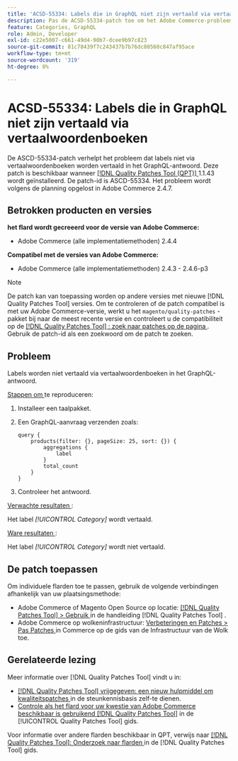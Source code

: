 ```yaml
---
title: 'ACSD-55334: Labels die in GraphQL niet zijn vertaald via vertaalwoordenboeken'
description: Pas de ACSD-55334-patch toe om het Adobe Commerce-probleem op te lossen, waarbij labels in het GraphQL-antwoord niet via vertaalwoordenboeken worden vertaald.
feature: Categories, GraphQL
role: Admin, Developer
exl-id: c22e5007-c661-49d4-90b7-dcee9b97c823
source-git-commit: 81c78439f7c243437b7b76dc80560c847af95ace
workflow-type: tm+mt
source-wordcount: '319'
ht-degree: 0%

---
```


# ACSD-55334: Labels die in GraphQL niet zijn vertaald via vertaalwoordenboeken

De ASCD-55334-patch verhelpt het probleem dat labels niet via vertaalwoordenboeken worden vertaald in het GraphQL-antwoord. Deze patch is beschikbaar wanneer [[!DNL Quality Patches Tool (QPT)] ](https://experienceleague.adobe.com/nl/docs/commerce-knowledge-base/kb/announcements/commerce-announcements/magento-quality-patches-released-new-tool-to-self-serve-quality-patches) 1.1.43 wordt geïnstalleerd. De patch-id is ASCD-55334. Het probleem wordt volgens de planning opgelost in Adobe Commerce 2.4.7.

## Betrokken producten en versies

**het flard wordt gecreeerd voor de versie van Adobe Commerce:**

* Adobe Commerce (alle implementatiemethoden) 2.4.4

**Compatibel met de versies van Adobe Commerce:**

* Adobe Commerce (alle implementatiemethoden) 2.4.3 - 2.4.6-p3

>[!NOTE]
>
>De patch kan van toepassing worden op andere versies met nieuwe [!DNL Quality Patches Tool] versies. Om te controleren of de patch compatibel is met uw Adobe Commerce-versie, werkt u het `magento/quality-patches` -pakket bij naar de meest recente versie en controleert u de compatibiliteit op de [[!DNL Quality Patches Tool] : zoek naar patches op de pagina ](https://experienceleague.adobe.com/tools/commerce-quality-patches/index.html?lang=nl-NL) . Gebruik de patch-id als een zoekwoord om de patch te zoeken.

## Probleem

Labels worden niet vertaald via vertaalwoordenboeken in het GraphQL-antwoord.

<u> Stappen om </u> te reproduceren:

1. Installeer een taalpakket.
1. Een GraphQL-aanvraag verzenden zoals:

   ```GrapQL
   query {
       products(filter: {}, pageSize: 25, sort: {}) {
           aggregations {
               label
           }
           total_count
       }
   }
   ```

1. Controleer het antwoord.

<u> Verwachte resultaten </u>:

Het label *[!UICONTROL Category]* wordt vertaald.

<u> Ware resultaten </u>:

Het label *[!UICONTROL Category]* wordt niet vertaald.

## De patch toepassen

Om individuele flarden toe te passen, gebruik de volgende verbindingen afhankelijk van uw plaatsingsmethode:

* Adobe Commerce of Magento Open Source op locatie: [[!DNL Quality Patches Tool]  > Gebruik ](/help/tools/quality-patches-tool/usage.md) in de handleiding [!DNL Quality Patches Tool] .
* Adobe Commerce op wolkeninfrastructuur: [ Verbeteringen en Patches > Pas Patches ](https://experienceleague.adobe.com/docs/commerce-cloud-service/user-guide/develop/upgrade/apply-patches.html?lang=nl-NL) in Commerce op de gids van de Infrastructuur van de Wolk toe.

## Gerelateerde lezing

Meer informatie over [!DNL Quality Patches Tool] vindt u in:

* [[!DNL Quality Patches Tool]  vrijgegeven: een nieuw hulpmiddel om kwaliteitspatches ](https://experienceleague.adobe.com/nl/docs/commerce-knowledge-base/kb/announcements/commerce-announcements/magento-quality-patches-released-new-tool-to-self-serve-quality-patches) in de steunkennisbasis zelf-te dienen.
* [ Controle als het flard voor uw kwestie van Adobe Commerce beschikbaar is gebruikend  [!DNL Quality Patches Tool]](/help/tools/quality-patches-tool/patches-available-in-qpt/check-patch-for-magento-issue-with-magento-quality-patches.md) in de [!UICONTROL Quality Patches Tool] gids.


Voor informatie over andere flarden beschikbaar in QPT, verwijs naar [[!DNL Quality Patches Tool]: Onderzoek naar flarden ](https://experienceleague.adobe.com/tools/commerce-quality-patches/index.html?lang=nl-NL) in de [!DNL Quality Patches Tool] gids.
